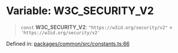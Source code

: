 # Variable: W3C\_SECURITY\_V2

> `const` **W3C\_SECURITY\_V2**: `"https://w3id.org/security/v2"` = `'https://w3id.org/security/v2'`

Defined in: [packages/common/src/constants.ts:66](https://github.com/dcdpr/did-btcr2-js/blob/4a717493e735221d072999f212891939f4de3f23/packages/common/src/constants.ts#L66)
